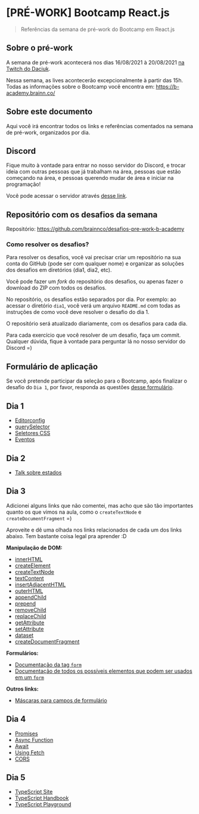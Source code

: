 # [PRÉ-WORK] Bootcamp React.js

> Referências da semana de pré-work do Bootcamp em React.js

## Sobre o pré-work

A semana de pré-work acontecerá nos dias 16/08/2021 à 20/08/2021 [na Twitch do Daciuk](https://twitch.tv/fdaciuk).

Nessa semana, as lives acontecerão excepcionalmente à partir das 15h.
Todas as informações sobre o Bootcamp você encontra em: https://b-academy.brainn.co/

## Sobre este documento

Aqui você irá encontrar todos os links e referências comentados na semana de pré-work, organizados por dia.

## Discord

Fique muito à vontade para entrar no nosso servidor do Discord, e trocar ideia com outras pessoas que já trabalham na área, pessoas que estão começando na área, e pessoas querendo mudar de área e iniciar na programação!

Você pode acessar o servidor através [desse link](https://discord.gg/x99eevqaHd).

## Repositório com os desafios da semana

Repositório: https://github.com/brainnco/desafios-pre-work-b-academy

### Como resolver os desafios?

Para resolver os desafios, você vai precisar criar um repositório na sua conta do GitHub (pode ser com qualquer nome) e organizar as soluções dos desafios em diretórios (dia1, dia2, etc).

Você pode fazer um _fork_ do repositório dos desafios, ou apenas fazer o download do ZIP com todos os desafios.

No repositório, os desafios estão separados por dia. Por exemplo: ao acessar o diretório `dia1`, você verá um arquivo `README.md` com todas as instruções de como você deve resolver o desafio do dia 1. 

O repositório será atualizado diariamente, com os desafios para cada dia.

Para cada exercício que você resolver de um desafio, faça um commit. Qualquer dúvida, fique à vontade para perguntar lá no nosso servidor do Discord =)

## Formulário de aplicação

Se você pretende participar da seleção para o Bootcamp, após finalizar o desafio do `Dia 1`, por favor, responda as questões [desse formulário](https://forms.gle/zcpJ2EyJu4CxjqDn6).


## Dia 1

- [Editorconfig](https://editorconfig.org/)
- [querySelector](https://developer.mozilla.org/en-US/docs/Web/API/Document/querySelector)
- [Seletores CSS](https://developer.mozilla.org/en-US/docs/Web/CSS/CSS_Selectors)
- [Eventos](https://developer.mozilla.org/en-US/docs/Web/Events)

## Dia 2

- [Talk sobre estados](https://www.youtube.com/watch?v=fUjiufAWcTA)

## Dia 3

Adicionei alguns links que não comentei, mas acho que são tão importantes quanto os que vimos na aula, como o `createTextNode` e `createDocumentFragment` =)

Aproveite e dê uma olhada nos links relacionados de cada um dos links abaixo. Tem bastante coisa legal pra aprender :D

**Manipulação de DOM:**

- [innerHTML](https://developer.mozilla.org/en-US/docs/Web/API/Element/innerHTML)
- [createElement](https://developer.mozilla.org/en-US/docs/Web/API/Document/createElement)
- [createTextNode](https://developer.mozilla.org/en-US/docs/Web/API/Document/createTextNode)
- [textContent](https://developer.mozilla.org/en-US/docs/Web/API/Node/textContent)
- [insertAdjacentHTML](https://developer.mozilla.org/en-US/docs/Web/API/Element/insertAdjacentHTML)
- [outerHTML](https://developer.mozilla.org/en-US/docs/Web/API/Element/outerHTML)
- [appendChild](https://developer.mozilla.org/en-US/docs/Web/API/Node/appendChild)
- [prepend](https://developer.mozilla.org/en-US/docs/Web/API/Element/prepend)
- [removeChild](https://developer.mozilla.org/en-US/docs/Web/API/Node/removeChild)
- [replaceChild](https://developer.mozilla.org/en-US/docs/Web/API/Node/replaceChild)
- [getAttribute](https://developer.mozilla.org/en-US/docs/Web/API/Element/getAttribute)
- [setAttribute](https://developer.mozilla.org/en-US/docs/Web/API/Element/setAttribute)
- [dataset](https://developer.mozilla.org/en-US/docs/Web/API/HTMLElement/dataset)
- [createDocumentFragment](https://developer.mozilla.org/en-US/docs/Web/API/Document/createDocumentFragment)

**Formulários:**

- [Documentação da tag `form`](https://developer.mozilla.org/en-US/docs/Web/HTML/Element/form)
- [Documentação de todos os possíveis elementos que podem ser usados em um `form`](https://developer.mozilla.org/en-US/docs/Web/API/HTMLFormElement/elements)

**Outros links:**

- [Máscaras para campos de formulário](https://www.youtube.com/watch?v=r-8isv_TnVA)

## Dia 4

- [Promises](https://developer.mozilla.org/en-US/docs/Web/JavaScript/Reference/Global_Objects/Promise)
- [Async Function](https://developer.mozilla.org/en-US/docs/Web/JavaScript/Reference/Statements/async_function)
- [Await](https://developer.mozilla.org/en-US/docs/Web/JavaScript/Reference/Operators/await)
- [Using Fetch](https://developer.mozilla.org/en-US/docs/Web/API/Fetch_API/Using_Fetch)
- [CORS](https://developer.mozilla.org/en-US/docs/Web/HTTP/CORS)

## Dia 5

- [TypeScript Site](https://www.typescriptlang.org/)
- [TypeScript Handbook](https://www.typescriptlang.org/docs/handbook/intro.html)
- [TypeScript Playground](https://www.typescriptlang.org/play)